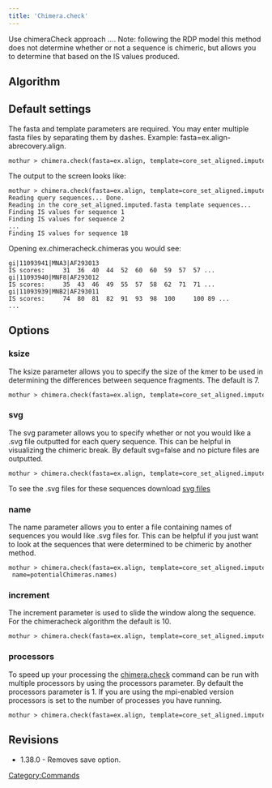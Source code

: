 ```yaml
---
title: 'Chimera.check'
---
```

Use chimeraCheck approach \.... Note: following the RDP model this
method does not determine whether or not a sequence is chimeric, but
allows you to determine that based on the IS values produced.


## Algorithm

## Default settings

The fasta and template parameters are required. You may enter multiple
fasta files by separating them by dashes. Example:
fasta=ex.align-abrecovery.align.

    mothur > chimera.check(fasta=ex.align, template=core_set_aligned.imputed.fasta)

The output to the screen looks like:

    mothur > chimera.check(fasta=ex.align, template=core_set_aligned.imputed.fasta)
    Reading query sequences... Done.
    Reading in the core_set_aligned.imputed.fasta template sequences...    DONE.
    Finding IS values for sequence 1
    Finding IS values for sequence 2
    ...
    Finding IS values for sequence 18

Opening ex.chimeracheck.chimeras you would see:

    gi|11093941|MNA3|AF293013
    IS scores:     31  36  40  44  52  60  60  59  57  57 ...
    gi|11093940|MNF8|AF293012
    IS scores:     35  43  46  49  55  57  58  62  71  71 ...
    gi|11093939|MNB2|AF293011
    IS scores:     74  80  81  82  91  93  98  100     100 89 ...  
    ...

## Options

### ksize

The ksize parameter allows you to specify the size of the kmer to be
used in determining the differences between sequence fragments. The
default is 7.

    mothur > chimera.check(fasta=ex.align, template=core_set_aligned.imputed.fasta, ksize=8)

### svg

The svg parameter allows you to specify whether or not you would like a
.svg file outputted for each query sequence. This can be helpful in
visualizing the chimeric break. By default svg=false and no picture
files are outputted.

    mothur > chimera.check(fasta=ex.align, template=core_set_aligned.imputed.fasta, svg=t)

To see the .svg files for these sequences download [svg
files](Media:chimeraCheckSVGFiles.zip)

### name

The name parameter allows you to enter a file containing names of
sequences you would like .svg files for. This can be helpful if you just
want to look at the sequences that were determined to be chimeric by
another method.

    mothur > chimera.check(fasta=ex.align, template=core_set_aligned.imputed.fasta,
     name=potentialChimeras.names)

### increment

The increment parameter is used to slide the window along the sequence.
For the chimeracheck algorithm the default is 10.

    mothur > chimera.check(fasta=ex.align, template=core_set_aligned.imputed.fasta, increment=50)

### processors

To speed up your processing the
[chimera.check](chimera.check) command can be run with
multiple processors by using the processors parameter. By default the
processors parameter is 1. If you are using the mpi-enabled version
processors is set to the number of processes you have running.

    mothur > chimera.check(fasta=ex.align, template=core_set_aligned.imputed.fasta, processors=2)

## Revisions

-   1.38.0 - Removes save option.

[Category:Commands](Category:Commands)
